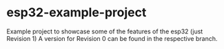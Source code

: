 # esp32-example-project
Example project to showcase some of the features of the esp32 (just Revision 1)
A version for Revision 0 can be found in the respective branch.
